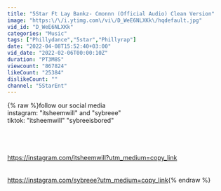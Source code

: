 ```yaml
---
title: "5Star Ft Lay Bankz- Cmonnn (Official Audio) Clean Version"
image: "https:\/\/i.ytimg.com\/vi\/D_WeE6NLXKk\/hqdefault.jpg"
vid_id: "D_WeE6NLXKk"
categories: "Music"
tags: ["Phillydance","5star","Phillyrap"]
date: "2022-04-08T15:52:40+03:00"
vid_date: "2022-02-06T00:00:10Z"
duration: "PT3M8S"
viewcount: "867824"
likeCount: "25384"
dislikeCount: ""
channel: "5StarEnt"
---
```

{% raw %}follow our social media <br />instagram: &quot;itsheemwill&quot; and &quot;sybreee&quot;<br />tiktok: &quot;itsheemwill&quot; &quot;sybreeisbored&quot;<br /><br /><br /><br /><br /><a rel="nofollow" target="blank" href="https://instagram.com/itsheemwill?utm_medium=copy_link">https://instagram.com/itsheemwill?utm_medium=copy_link</a><br /><br /><br /><a rel="nofollow" target="blank" href="https://instagram.com/sybreee?utm_medium=copy_link">https://instagram.com/sybreee?utm_medium=copy_link</a>{% endraw %}
